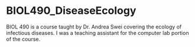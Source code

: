 # BIOL490_DiseaseEcology

BIOL 490 is a course taught by Dr. Andrea Swei covering the ecology of infectious diseases. I was a teaching assistant for the computer lab portion of the course.
